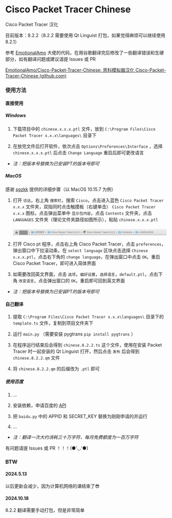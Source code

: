 # Cisco Packet Tracer Chinese
Cisco Packet Tracer 汉化

目前版本：8.2.2（8.2.2 需要使用 Qt Linguist 打包，如果觉得麻烦可以继续使用 8.2.1）

参考 [EmotionalAmo](https://github.com/EmotionalAmo) 大佬的代码，在用谷歌翻译完后修改了一些翻译错误和生硬部分，如有翻译问题或建议请提 Issues 或 PR

[EmotionalAmo/Cisco-Packet-Tracer-Chinese: 思科模拟器汉化 Cisco-Packet-Tracer-Chinese (github.com)](https://github.com/EmotionalAmo/Cisco-Packet-Tracer-Chinese/tree/master)

### 使用方法

#### 直接使用

##### Windows

1. 下载项目中的 `chinese.x.x.x.ptl` 文件，放到 `C:\Program Files\Cisco Packet Tracer x.x.x\languages\` 目录下

2. 在放完文件后打开软件，依次点击 `Options\Preferences\Interface` ，选择 `chinese.x.x.x.ptl` 后点击 `Change Language` 重启后即可更改语言

- *注：把版本号替换为已安装PT的版本号即可*


##### MacOS

感谢 [sgzkk](mailto:sgzkk@qq.com) 提供的详细步骤（以 MacOS 10.15.7 为例）

1. 打开 `访达`，右上角 `搜索栏`，搜索 `Cisco`，点击进入蓝色 `Cisco Packet Tracer x.x.x` 文件夹，双指同时点击触摸板（右键单击） `Cisco Packet Tracer x.x.x` 图标，点击弹出菜单中 `显示包内容`，点击 `Contents` 文件夹，点击 `LANGUAGES` 文件夹（理论文件夹路径如图所示），粘贴 `chinese.x.x.x.ptl`

   ![mac](https://github.com/zryyyy/Cisco-Packet-Tracer-Chinese/blob/main/img/mac.png)

2. 打开 Cisco pt 程序，点击右上角 Cisco Packet Tracer，点击 `preferences`，弹出窗口中下拉滚动条，在 `select language` 区块点击选择 `Chinese x.x.x.ptl`，点击右下角的 `change language`，在弹出窗口中点击 `OK`。重启 Cisco Packet Tracer，即可进入简体界面

3. 如需要改回英文界面，点击 `选项`，`偏好设置`，`选择语言`，`default.ptl`，点右下角 `改变语言`，点击弹出窗口的 `OK`，重启即可回到英文界面

- *注：把版本号替换为已安装PT的版本号即可*


#### 自己翻译

1. 提取 `C:\Program Files\Cisco Packet Tracer x.x.x\languages\` 目录下的 `template.ts` 文件，复制到项目文件夹下

2. 运行 `main.py` （需要安装 pygtrans `pip install pygtrans` ）

3. 在程序运行结束后会得到 `chinese.8.2.2.ts` 这个文件，使用在安装 Packet Tracer 时一起安装的 Qt Linguist 打开，然后点击 `发布` 后会得到 `chinese.8.2.2.qm` 文件

4. 将 `chinese.8.2.2.qm` 的后缀改为 `.ptl` 即可


##### 使用百度

1. ...

2. 安装依赖，申请百度的 [API](https://api.fanyi.baidu.com/)

3. 把 `baidu.py` 中的 APPID 和 SECRET_KEY 替换为刚刚申请的并运行

4. ...

- *注：翻译一次大约消耗三十万字符，每月免费额度为一百万字符*

有问题请提 Issues 或 PR ！！！(●'◡'●)


### BTW

#### 2024.5.13

以后更新会减少，因为计算机网络的课结束了😎

#### 2024.10.18

8.2.2 翻译需要手动打包，但是非常简单
